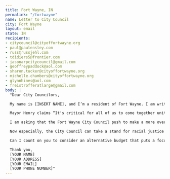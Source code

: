 ```yaml
---
title: Fort Wayne, IN
permalink: "/fortwayne"
name: Letter to City Council
city: Fort Wayne
layout: email
state: IN
recipients:
- citycouncil@cityoffortwayne.org
- paul@paulensley.com
- russ@russjehl.com
- tdidiers5@frontier.com
- jasonarpcitycouncil@gmail.com
- geoffreypaddock@aol.com
- sharon.tucker@cityoffortwayne.org
- michelle.chambers@cityoffortwayne.org
- glynnhines@aol.com
- freistrofferatlarge@gmail.com
body: |
  "Dear City Councilors,

  My name is [INSERT NAME], and I’m a resident of Fort Wayne. I am writing about the fiscal year 2021 budget for the City of Fort Wayne.

  Mayor Henry claims “It's critical for all of us to come together united with a commitment to gaining a better understanding of the divsions in our city, state, and country” yet the 2020 budget allocated $64.7 million (62% of the total general fund) to the FWPD. By contrast, Community Development received funds amounting to 5% of the total general fund, or less than a tenth of the FWPD budget.

  I am asking that the Fort Wayne City Council push to make a more overt and visible commitment to the city and county’s Black and Brown communities and to combat an over-investment in their criminalization and surveillance. I therefore demand that the Council find ways to redirect money away from the FWPD’s overinflated budget. I urge you to pressure the mayor for an ethical and equal reallocation of the city’s expenditures, away from the FWPD, and towards sectors that facilitate the dismantling of racial and class inequality.

  Now especially, the City Council can take a stand for racial justice by significantly defunding policing and investing in Black and Brown communities instead—starting with education, housing, healthcare, cooperative businesses, community centers, and community-led organizations and projects.

  Can I count on you to consider an alternative budget that puts a focus on social services programs?

  Thank you,
  [YOUR NAME]
  [YOUR ADDRESS]
  [YOUR EMAIL]
  [YOUR PHONE NUMBER]"
---
```


